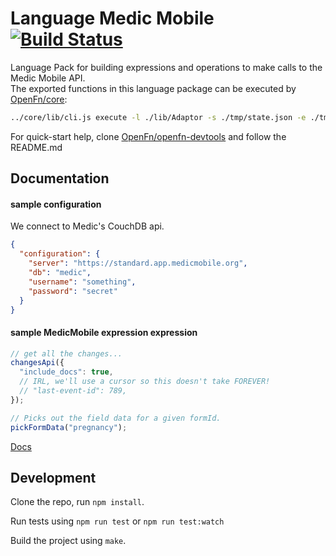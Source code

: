 Language Medic Mobile [![Build Status](https://travis-ci.org/OpenFn/language-medicmobile.svg?branch=master)](https://travis-ci.org/OpenFn/language-medicmobile)
=============

Language Pack for building expressions and operations to make calls to the Medic Mobile API.  
The exported functions in this language package can be executed by [OpenFn/core](https://github.com/OpenFn/core):  
```sh
../core/lib/cli.js execute -l ./lib/Adaptor -s ./tmp/state.json -e ./tmp/expression.js
```
For quick-start help, clone [OpenFn/openfn-devtools](https://github.com/OpenFn/openfn-devtools) and follow the README.md

Documentation
-------------

#### sample configuration
We connect to Medic's CouchDB api.
```json
{
  "configuration": {
    "server": "https://standard.app.medicmobile.org",
    "db": "medic",
    "username": "something",
    "password": "secret"
  }
}
```

#### sample MedicMobile expression expression
```js
// get all the changes...
changesApi({
  "include_docs": true,
  // IRL, we'll use a cursor so this doesn't take FOREVER!
  // "last-event-id": 789,
});

// Picks out the field data for a given formId.
pickFormData("pregnancy");
```

[Docs](docs/index)

Development
-----------

Clone the repo, run `npm install`.

Run tests using `npm run test` or `npm run test:watch`

Build the project using `make`.
